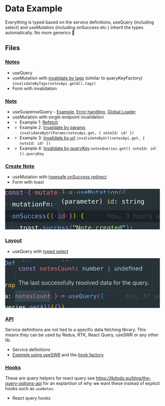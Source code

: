# Data Example

Everything is typed based on the service definitions, useQuery (including select) and useMutation (including onSuccess etc.) inherit the types automatically. No more generics :tada:

## Files

### [Notes](src/pages/Notes/Notes.tsx)

- useQuery
- useMutation with [invalidate by tags](src/pages/Notes/Notes.tsx#L24) (similar to queryKeyFactory) `invalidateByTags(notesApi.getAll.tags)`
- Form with invalidation

### [Note](src/pages/Note/Note.tsx)

- useSuspenseQuery - [Example](src/pages/Note/Note.tsx#L22), [Error handling](src/layouts/Default.tsx#L34), [Global Loader](src/layouts/Default.tsx#L38)
- useMutation with single endpoint invalidation
- - Example 1: [Refetch](src/pages/Note/Note.tsx#L34)
- - Example 2: [Invalidate by params](src/pages/Note/Note.tsx#L37) `invalidateByUrlParams(notesApi.get, { noteId: id! })`
- - Example 3: [Invalidate by url](src/pages/Note/Note.tsx#L42) `invalidateByUrl(notesApi.get, { noteId: id! })`
- - Example 4: [Invalidate by queryKey](src/pages/Note/Note.tsx#L47) `notesQueries.get({ noteId: id! }).queryKey`

### [Create Note](src/pages/CreateNote/CreateNote.tsx)

- useMutation with [typesafe onSuccess redirect](src/pages/CreateNote/CreateNote.tsx#L49)
- Form with toast

![typesafe onSuccess redirect](public/image2.png)

### [Layout](src/layouts/Default.tsx)

- useQuery with [typed select](src/layouts/Default.tsx#L9)

![typed select](public/image.png)

### [API](src/api/note/api.ts)

Service definitions are not tied to a specific data fetching library. This means they can be used by Redux, RTK, React Query, useSWR or any other lib.

- Service definitions
- [Example using useSWR](src/pages/Note/Note.tsx#L24) and the [hook factory](src/api/helpers/swr.ts)

### [Hooks](src/api/note/hooks.ts)

These are query helpers for react query see https://tkdodo.eu/blog/the-query-options-api for an explantion of why we want these instead of explicit hooks such as `useNotes`.

- React query hooks
